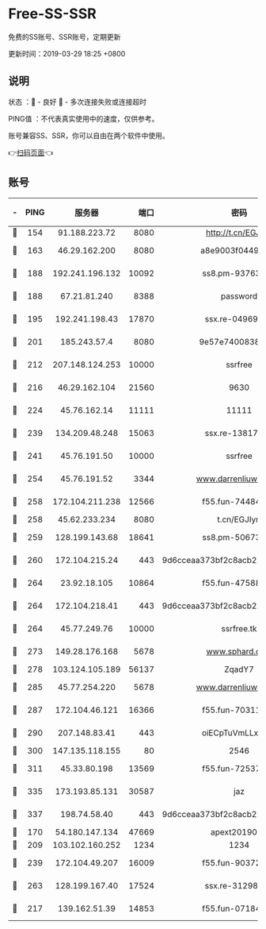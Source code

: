 # Free-SS-SSR

免费的SS账号、SSR账号，定期更新

更新时间：2019-03-29 18:25 +0800

## 说明

状态     ：🙂 - 良好 🙁 - 多次连接失败或连接超时

PING值   ：不代表真实使用中的速度，仅供参考。

账号兼容SS、SSR，你可以自由在两个软件中使用。

👉[扫码页面](https://liesauer.github.io/Free-SS-SSR/)👈

## 账号

|-|PING|服务器|端口|密码|加密方式|区域|
|:----:|:----:|:-----:|-----:|:----:|:----:|:----:|
|🙂|154|91.188.223.72|8080|http://t.cn/EGJIyrl|rc4-md5|RU|
|🙂|163|46.29.162.200|8080|a8e9003f0449cea5|chacha20-ietf|RU|
|🙂|188|192.241.196.132|10092|ss8.pm-93763779|aes-256-cfb|US|
|🙂|188|67.21.81.240|8388|password|aes-256-cfb|US|
|🙂|195|192.241.198.43|17870|ssx.re-04969397|aes-256-cfb|US|
|🙂|201|185.243.57.4|8080|9e57e7400838a01e|chacha20-ietf|US|
|🙂|212|207.148.124.253|10000|ssrfree|aes-256-cfb|SG|
|🙂|216|46.29.162.104|21560|9630|aes-128-ctr|RU|
|🙂|224|45.76.162.14|11111|11111|aes-256-cfb|SG|
|🙂|239|134.209.48.248|15063|ssx.re-13817997|aes-256-cfb|US|
|🙂|241|45.76.191.50|10000|ssrfree|aes-256-cfb|SG|
|🙂|254|45.76.191.52|3344|www.darrenliuwei.com|aes-256-cfb|JP|
|🙂|258|172.104.211.238|12566|f55.fun-74484469|aes-256-cfb|US|
|🙂|258|45.62.233.234|8080|t.cn/EGJIyrl|rc4-md5|CA|
|🙂|259|128.199.143.68|18641|ss8.pm-50673139|aes-256-cfb|SG|
|🙂|260|172.104.215.24|443|9d6cceaa373bf2c8acb22e60b6a58be6|aes-256-cfb|US|
|🙂|264|23.92.18.105|10864|f55.fun-47588701|aes-256-cfb|US|
|🙂|264|172.104.218.41|443|9d6cceaa373bf2c8acb22e60b6a58be6|aes-256-cfb|US|
|🙂|264|45.77.249.76|10000|ssrfree.tk|aes-256-cfb|SG|
|🙂|273|149.28.176.168|5678|www.sphard.com|aes-256-cfb|AU|
|🙂|278|103.124.105.189|56137|ZqadY7|chacha20|US|
|🙂|285|45.77.254.220|5678|www.darrenliuwei.com|aes-256-cfb|SG|
|🙂|287|172.104.46.121|16366|f55.fun-70311156|aes-256-cfb|SG|
|🙂|290|207.148.83.41|443|oiECpTuVmLLxk4Ts|aes-256-cfb|AU|
|🙂|300|147.135.118.155|80|2546|chacha20|US|
|🙂|311|45.33.80.198|13569|f55.fun-72537526|aes-256-cfb|US|
|🙂|335|173.193.85.131|30587|jaz|aes-256-cfb|US|
|🙂|337|198.74.58.40|443|9d6cceaa373bf2c8acb22e60b6a58be6|aes-256-cfb|US|
|🙂|170|54.180.147.134|47669|apext2019001|chacha20|KR|
|🙂|209|103.102.160.252|1234|1234|rc4-md5|JP|
|🙂|239|172.104.49.207|16009|f55.fun-90372646|aes-256-cfb|SG|
|🙂|263|128.199.167.40|17524|ssx.re-31298254|aes-256-cfb|SG|
|🙁|217|139.162.51.39|14853|f55.fun-07184918|aes-256-cfb|SG|
